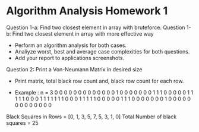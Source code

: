 # Algorithm Analysis Homework 1

Question 1-a: Find two closest element in array with bruteforce.
Question 1-b: Find two closest element in array with more effective way
- Perform an algorithm analysis for both cases.
- Analiyze worst, best and average case complexities for both questions.
- Add your report to applications screenshots.

Question 2: Print a Von-Neumann Matrix in desired size
- Print matrix, total black row count and, black row count for each row.

- Example :
n = 3
0 0 0 0 0 0 0 0 0
0 0 0 0 1 0 0 0 0
0 0 0 1 1 1 0 0 0
0 0 1 1 1 1 1 0 0
0 1 1 1 1 1 1 1 0
0 0 1 1 1 1 1 0 0
0 0 0 1 1 1 0 0 0
0 0 0 0 1 0 0 0 0
0 0 0 0 0 0 0 0 0

Black Squares in Rows = [0, 1, 3, 5, 7, 5, 3, 1, 0]
Total Number of black squares = 25
